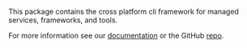 ﻿This package contains the cross platform cli framework for managed services, frameworks, and tools.

For more information see our [documentation](https://docs.perpetualintelligence.com/articles/repos/data/intro.html) or the GitHub [repo](https://github.com/perpetualintelligence/data).

